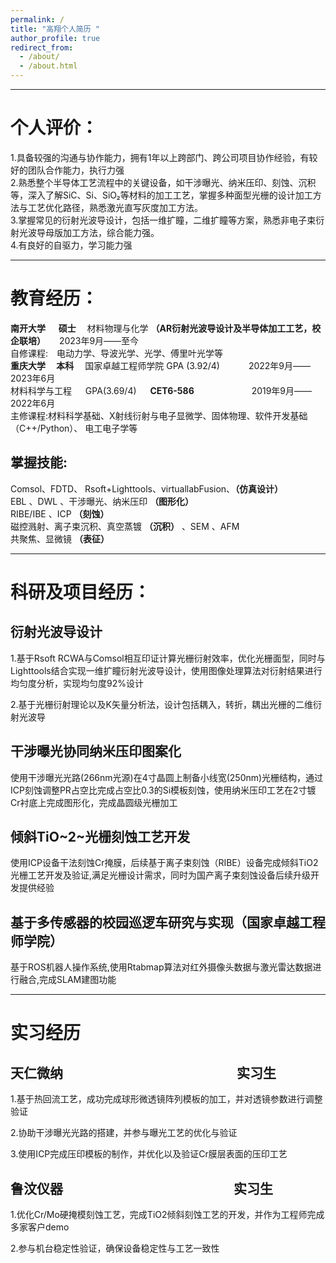 ```yaml
---
permalink: /
title: "高翔个人简历 "
author_profile: true
redirect_from: 
  - /about/
  - /about.html
---
```

------------
个人评价：
======
1.具备较强的沟通与协作能力，拥有1年以上跨部门、跨公司项目协作经验，有较好的团队合作能力，执行力强 <br>
2.熟悉整个半导体工艺流程中的关键设备，如干涉曝光、纳米压印、刻蚀、沉积等，深入了解SiC、Si、SiO₂等材料的加工工艺，掌握多种面型光栅的设计加工方法与工艺优化路径，熟悉激光直写灰度加工方法。<br>
3.掌握常见的衍射光波导设计，包括一维扩瞳，二维扩瞳等方案，熟悉非电子束衍射光波导母版加工方法，综合能力强。<br>
4.有良好的自驱力，学习能力强<br>

---------
教育经历：
======
**南开大学  &emsp;  硕士** &emsp;材料物理与化学 **（AR衍射光波导设计及半导体加工工艺，校企联培）** &emsp; 2023年9月——至今<br>
自修课程:&emsp;电动力学、导波光学、光学、傅里叶光学等<br>
**重庆大学&emsp; 本科**&emsp; 国家卓越工程师学院 GPA (3.92/4) &emsp;&emsp;&emsp;2022年9月——2023年6月<br>
材料科学与工程 &emsp;  GPA(3.69/4) &emsp; **CET6-586**   &emsp;&emsp;&emsp;&emsp;&emsp;&emsp;      2019年9月——2022年6月<br>
主修课程:材料科学基础、X射线衍射与电子显微学、固体物理、软件开发基础（C++/Python）、 电工电子学等<br>


掌握技能:
-----
Comsol、FDTD、 Rsoft+Lighttools、virtuallabFusion、**（仿真设计）**<br> EBL 、DWL 、干涉曝光、纳米压印 **（图形化）** <br>RIBE/IBE 、ICP **（刻蚀）** <br>磁控溅射、离子束沉积、真空蒸镀 **（沉积）** 、SEM 、AFM<br>共聚焦、显微镜 **（表征）**

---------
科研及项目经历：
======
衍射光波导设计
------
1.基于Rsoft RCWA与Comsol相互印证计算光栅衍射效率，优化光栅面型，同时与Lighttools结合实现一维扩瞳衍射光波导设计，使用图像处理算法对衍射结果进行均匀度分析，实现均匀度92%设计<br>

2.基于光栅衍射理论以及K矢量分析法，设计包括耦入，转折，耦出光栅的二维衍射光波导<br>

干涉曝光协同纳米压印图案化
------
使用干涉曝光光路(266nm光源)在4寸晶圆上制备小线宽(250nm)光栅结构，通过ICP刻蚀调整PR占空比完成占空比0.3的Si模板刻蚀，使用纳米压印工艺在2寸镀Cr衬底上完成图形化，完成晶圆级光栅加工<br>

倾斜TiO~2~光栅刻蚀工艺开发
------ 
使用ICP设备干法刻蚀Cr掩膜，后续基于离子束刻蚀（RIBE）设备完成倾斜TiO2光栅工艺开发及验证,满足光栅设计需求，同时为国产离子束刻蚀设备后续升级开发提供经验

基于多传感器的校园巡逻车研究与实现（国家卓越工程师学院）
------ 
基于ROS机器人操作系统,使用Rtabmap算法对红外摄像头数据与激光雷达数据进行融合,完成SLAM建图功能 

---------
实习经历
==========

天仁微纳  &emsp;&emsp;&emsp;&emsp;&emsp;&emsp;&emsp;&emsp;&emsp;&emsp;&emsp;&emsp;&emsp;实习生
-----                                                              
1.基于热回流工艺，成功完成球形微透镜阵列模板的加工，并对透镜参数进行调整验证<br>

2.协助干涉曝光光路的搭建，并参与曝光工艺的优化与验证<br>

3.使用ICP完成压印模板的制作，并优化以及验证Cr膜层表面的压印工艺<br>

鲁汶仪器&emsp;&emsp;&emsp;&emsp;&emsp;&emsp;&emsp;&emsp;&emsp;&emsp;&emsp;&emsp;&emsp;实习生
----- 
1.优化Cr/Mo硬掩模刻蚀工艺，完成TiO2倾斜刻蚀工艺的开发，并作为工程师完成多家客户demo<br>

2.参与机台稳定性验证，确保设备稳定性与工艺一致性<br>
